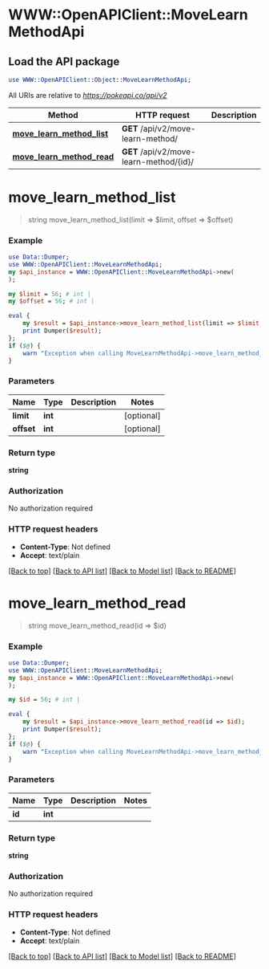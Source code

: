 # WWW::OpenAPIClient::MoveLearnMethodApi

## Load the API package
```perl
use WWW::OpenAPIClient::Object::MoveLearnMethodApi;
```

All URIs are relative to *https://pokeapi.co/api/v2*

Method | HTTP request | Description
------------- | ------------- | -------------
[**move_learn_method_list**](MoveLearnMethodApi.md#move_learn_method_list) | **GET** /api/v2/move-learn-method/ | 
[**move_learn_method_read**](MoveLearnMethodApi.md#move_learn_method_read) | **GET** /api/v2/move-learn-method/{id}/ | 


# **move_learn_method_list**
> string move_learn_method_list(limit => $limit, offset => $offset)



### Example
```perl
use Data::Dumper;
use WWW::OpenAPIClient::MoveLearnMethodApi;
my $api_instance = WWW::OpenAPIClient::MoveLearnMethodApi->new(
);

my $limit = 56; # int | 
my $offset = 56; # int | 

eval {
    my $result = $api_instance->move_learn_method_list(limit => $limit, offset => $offset);
    print Dumper($result);
};
if ($@) {
    warn "Exception when calling MoveLearnMethodApi->move_learn_method_list: $@\n";
}
```

### Parameters

Name | Type | Description  | Notes
------------- | ------------- | ------------- | -------------
 **limit** | **int**|  | [optional] 
 **offset** | **int**|  | [optional] 

### Return type

**string**

### Authorization

No authorization required

### HTTP request headers

 - **Content-Type**: Not defined
 - **Accept**: text/plain

[[Back to top]](#) [[Back to API list]](../README.md#documentation-for-api-endpoints) [[Back to Model list]](../README.md#documentation-for-models) [[Back to README]](../README.md)

# **move_learn_method_read**
> string move_learn_method_read(id => $id)



### Example
```perl
use Data::Dumper;
use WWW::OpenAPIClient::MoveLearnMethodApi;
my $api_instance = WWW::OpenAPIClient::MoveLearnMethodApi->new(
);

my $id = 56; # int | 

eval {
    my $result = $api_instance->move_learn_method_read(id => $id);
    print Dumper($result);
};
if ($@) {
    warn "Exception when calling MoveLearnMethodApi->move_learn_method_read: $@\n";
}
```

### Parameters

Name | Type | Description  | Notes
------------- | ------------- | ------------- | -------------
 **id** | **int**|  | 

### Return type

**string**

### Authorization

No authorization required

### HTTP request headers

 - **Content-Type**: Not defined
 - **Accept**: text/plain

[[Back to top]](#) [[Back to API list]](../README.md#documentation-for-api-endpoints) [[Back to Model list]](../README.md#documentation-for-models) [[Back to README]](../README.md)

